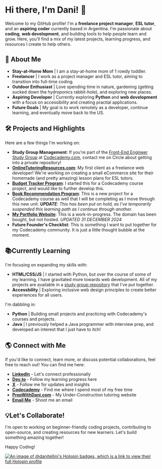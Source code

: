 # Hi there, I'm Dani! 👋

Welcome to my GitHub profile! I'm a **freelance project manager**, **ESL tutor**, and an **aspiring coder** currently based in Argentina. I'm passionate about **coding**, **web development**, and building tools to help people learn and grow. Here, you'll find a mix of my latest projects, learning progress, and resources I create to help others.

## 🌱 About Me

- **Stay-at-Home Mom** | I am a stay-at-home mom of 1 rowdy toddler.
- **Freelancer** | I work as a project manager and ESL tutor, aiming to transition into full-time coding.
- **Outdoor Enthusiast** | Love spending time in nature, gardening (getting sucked down the hydroponics rabbit-hole), and exploring new places.
- **Aspiring Developer** | Currently exploring **Python** and **web development** with a focus on accessibility and creating practial applications.
- **Future Goals** | My goal is to work remotely as a developer, continue learning, and eventually move back to the US.

## 🛠️ Projects and Highlights

Here are a few things I'm working on:

- **Study Group Management**: If you're part of the [Front-End Engineer Study Group](https://www.codecademy.com/learn/paths/front-end-engineer-career-path) at [Codecademy.com](https://www.codecademy.com), contact me on Circle about getting into a private repository!
- **[OnlineTutoringResources.com](https://www.onlinetutoringresources.com)**: My first client as a freelance web developer! We're working on creating a small eCommerce site for their homemade (and pretty amazing) lesson plans for ESL tutors.
- **[Budget Tracker Program](https://github.com/danitellini/Budget-Tracker-Program)**: I started this for a Codecademy course project, and would like to further develop this.
- **[Book Recommendation Program](https://github.com/danitellini/Book-Recommendation-Program)**: This is a new project for a Codecademy course as well that I will be completing as I move through this new unit. ***UPDATE**: This has been put on hold, as I've temporarily suspended this learning path as I continue through another.*
- **[My Portfolio Website](https://danitellini.dev)**: This is a work-in-progress. The domain has been bought, but not hosted. *UPDATED 31 DECEMBER 2024*
- **Future Founder's Checklist**: This is something I want to put together for my Codecademy community. It is just a little thought bubble at the moment.

## 📚Currently Learning

I'm focusing on expanding my skills with:

- **HTML/CSS/JS** | I started with Python, but over the course of some of my learning, I have gravitated more towards web development. All of my projects are available in a [study group repository](https://github.com/danitellini/CodingBuddies) that I've put together.
- **Accessbility** | Exploring inclusive web design principles to create better experiences for all users.

I'm dabbling in:

- **Python** | Building small projects and practicing with Codecademy's courses and projects.
- **Java** | I previously helped a Java programmer with interview prep, and developed an interest that I just have to itch!

## 🌎 Connect with Me

If you'd like to connect, learn more, or discuss potential collaborations, feel free to reach out! You can find me here:

- **[LinkedIn](https://www.linkedin.com/in/danitellini)** - Let's connect professionally
- **[Dev.to](https://dev.to/danitellini)** - Follow my learning progress here
- **[X](https://x.com/DuckieDTellini)** - Follow me for updates and insights
- **[Codecademy](https://www.codecademy.com/profiles/DaniTellini)** - Find me where I spend most of my free time
- **[PrepWithDani.com](https://prepwithdani.com)** - My Under-Construction tutoring website
- **[Email Me](mailto:danit@danitellini.dev)** - Shoot me an email

## 💡Let's Collaborate!

I'm open to working on beginner-friendly coding projects, contributing to open-source, and creating resources for new learners. Let's build something amazing together!

Happy Coding!

<!-- [![roadmap.sh](https://roadmap.sh/card/wide/673c9d1639f50dbedc6f323b?variant=dark&roadmaps=frontend)](https://roadmap.sh) -->
[![An image of @danitellini's Holopin badges, which is a link to view their full Holopin profile](https://holopin.me/danitellini)](https://holopin.io/@danitellini)

<!---
Add Languages/Applications learning/known
--->

<!---
danitellini/danitellini is a ✨ special ✨ repository because its `README.md` (this file) appears on your GitHub profile.
You can click the Preview link to take a look at your changes.
--->
